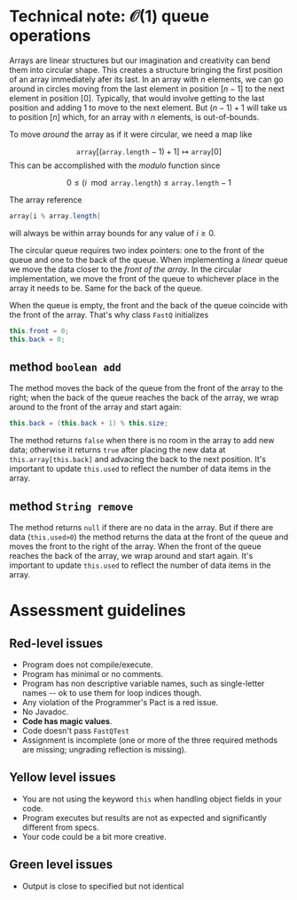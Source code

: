 # Technical note: $\mathcal O (1)$ queue operations

Arrays are linear structures but our imagination and creativity can bend them into circular shape. This creates a structure bringing the first position of an array immediately afer its last. In an array with $n$ elements, we can go around in circles moving from the last element in position $[n-1]$ to the next element in position $[0]$. Typically, that would involve getting to the last position and adding 1 to move to the next element. But $(n-1)+1$ will take us to position $[n]$ which, for an array with $n$ elements, is out-of-bounds.

To move *around* the array as if it were circular, we need a map like

$$
\texttt{array}[(\texttt{array.length}-1)+1]
\mapsto 
\texttt{array}[0]
$$
This can be accomplished with the *modulo* function since

$$
0 \leq (i\ \bmod \texttt{array.length}) \leq \texttt{array.length}-1
$$

The array reference

```java
array[i % array.length]
```
will always be within array bounds for any value of $i\geq 0$.

The circular queue requires two index pointers: one to the front of the queue and one to the back of the queue. When implementing a *linear* queue we move the data closer to the *front of the array*. In the circular implementation, we move the front of the queue to whichever place in the array it needs to be. Same for the back of the queue.

When the queue is empty, the front and the back of the queue coincide with the front of the array. That's why class `FastQ` initializes
```java
this.front = 0;
this.back = 0;
```



## method `boolean add`

The method moves the back of the queue from the front of the array to the right; when the back of the queue reaches the back of the array, we wrap around to the front of the array and start again:
```java
this.back = (this.back + 1) % this.size;
```
The method returns `false` when there is no room in the array to add new data; otherwise it returns `true` after placing the new data at `this.array[this.back]` and advacing the back to the next position. It's important to update `this.used` to reflect the number of data items in the array.


## method `String remove`

The method returns `null` if there are no data in the array. But if there are data (`this.used>0`) the method returns the data at the front of the queue and moves the front to the right of the array. When the front of the queue reaches the back of the array, we wrap around and start again. It's important to update `this.used` to reflect the number of data items in the array.



# Assessment guidelines

## Red-level issues

* Program does not compile/execute.
* Program has minimal or no comments.
* Program has non descriptive variable names, such as single-letter names -- ok to use them for loop indices though.
* Any violation of the Programmer's Pact is a red issue.
* No Javadoc.
* **Code has magic values**. 
* Code doesn't pass `FastQTest`
* Assignment is incomplete (one or more of the three required methods are missing; ungrading reflection is missing).

## Yellow level issues

* You are not using the keyword `this` when handling object fields in your code.
* Program executes but results are not as expected and significantly different from specs.
* Your code could be a bit more creative.


## Green level issues

* Output is close to specified but not identical

